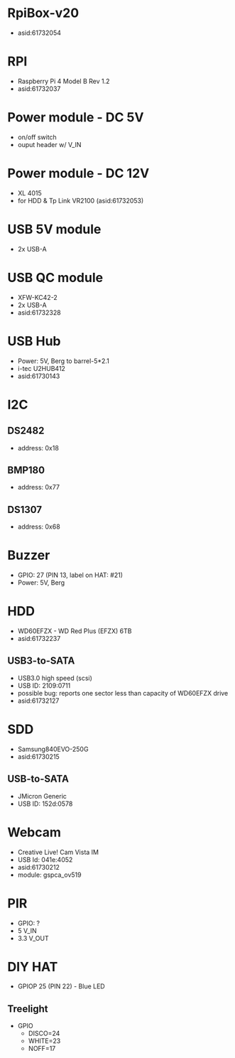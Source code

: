 # RpiBox-v20
* asid:61732054

# RPI
* Raspberry Pi 4 Model B Rev 1.2
* asid:61732037

# Power module - DC 5V
* on/off switch
* ouput header w/ V_IN

# Power module - DC 12V
* XL 4015
* for HDD & Tp Link VR2100 (asid:61732053)

# USB 5V module
* 2x USB-A

# USB QC module
* XFW-KC42-2
* 2x USB-A
* asid:61732328

# USB Hub
* Power: 5V, Berg to barrel-5*2.1
* i-tec U2HUB412
* asid:61730143

# I2C
## DS2482
* address: 0x18
## BMP180
* address: 0x77
## DS1307
* address: 0x68

# Buzzer
* GPIO: 27 (PIN 13, label on HAT: #21)
* Power: 5V, Berg

# HDD
* WD60EFZX - WD Red Plus (EFZX) 6TB
* asid:61732237

## USB3-to-SATA
* USB3.0 high speed (scsi)
* USB ID: 2109:0711
* possible bug: reports one sector less than capacity of WD60EFZX drive
* asid:61732127

# SDD
* Samsung840EVO-250G
* asid:61730215

## USB-to-SATA
* JMicron Generic
* USB ID: 152d:0578


# Webcam
* Creative Live! Cam Vista IM
* USB Id: 041e:4052
* asid:61730212
* module: gspca_ov519

# PIR
* GPIO: ?
* 5 V_IN
* 3.3 V_OUT

# DIY HAT
* GPIOP 25 (PIN 22) - Blue LED

## Treelight
* GPIO
  * DISCO=24
  * WHITE=23
  * NOFF=17

